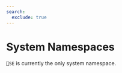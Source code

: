 ```yaml
---
search:
  exclude: true
---
```


<h1 class="heading"><span class="name">System Namespaces</span></h1>

`⎕SE` is currently the only system namespace.
